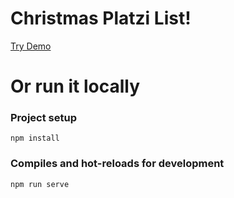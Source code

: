 # Christmas Platzi List!

[Try Demo](https://narias1999.github.io/christmas-platzi-list)  

# Or run it locally

### Project setup
```
npm install
```

### Compiles and hot-reloads for development
```
npm run serve
```
